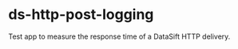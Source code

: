 ds-http-post-logging
====================

Test app to measure the response time of a DataSift HTTP delivery.

